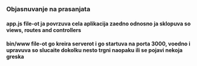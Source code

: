 ### Objasnuvanje na prasanjata

#### app.js file-ot ja povrzuva cela aplikacija zaedno odnosno ja sklopuva so views, routes and controllers
#### bin/www file-ot go kreira serverot i go startuva na porta 3000, voedno i upravuva so slucaite dokolku nesto trgni naopaku ili se pojavi nekoja greska
